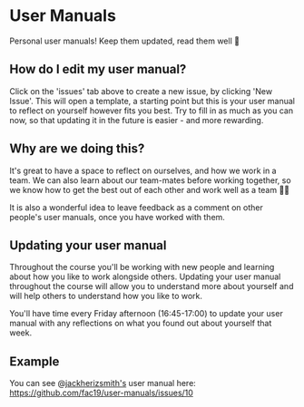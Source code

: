 # User Manuals

Personal user manuals! Keep them updated, read them well 📒

## How do I edit my user manual?

Click on the 'issues' tab above to create a new issue, by clicking 'New Issue'.
This will open a template, a starting point but this is your user manual to reflect on yourself however fits you best. Try to fill in as much as you can now, so that updating it in the future is easier - and more rewarding.

## Why are we doing this?

It's great to have a space to reflect on ourselves, and how we work in a team. We can also learn about our team-mates before working together, so we know how to get the best out of each other and work well as a team 👭👬

It is also a wonderful idea to leave feedback as a comment on other people's user manuals, once you have worked with them.

## Updating your user manual

Throughout the course you'll be working with new people and learning about how you like to work alongside others. Updating your user manual throughout the course will allow you to understand more about yourself and will help others to understand how you like to work.

You'll have time every Friday afternoon (16:45-17:00) to update your user manual with any reflections on what you found out about yourself that week.

## Example

You can see @[jackherizsmith's](https://github.com/jackherizsmith) user manual here: https://github.com/fac19/user-manuals/issues/10
